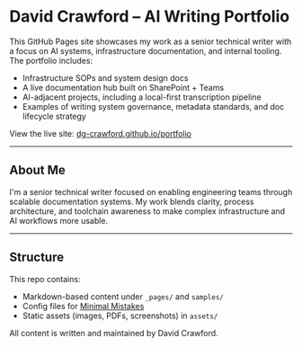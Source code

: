 # David Crawford – AI Writing Portfolio

This GitHub Pages site showcases my work as a senior technical writer with a focus on AI systems, infrastructure documentation, and internal tooling. The portfolio includes:

- Infrastructure SOPs and system design docs
- A live documentation hub built on SharePoint + Teams
- AI-adjacent projects, including a local-first transcription pipeline
- Examples of writing system governance, metadata standards, and doc lifecycle strategy

View the live site: [dg-crawford.github.io/portfolio](https://dg-crawford.github.io/portfolio)

---

## About Me

I'm a senior technical writer focused on enabling engineering teams through scalable documentation systems. My work blends clarity, process architecture, and toolchain awareness to make complex infrastructure and AI workflows more usable.

---

## Structure

This repo contains:

- Markdown-based content under `_pages/` and `samples/`
- Config files for [Minimal Mistakes](https://github.com/mmistakes/minimal-mistakes)
- Static assets (images, PDFs, screenshots) in `assets/`

All content is written and maintained by David Crawford.
